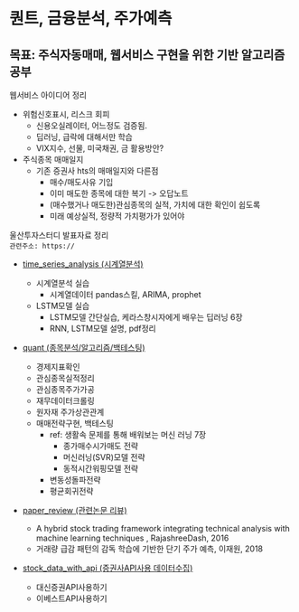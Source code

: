 # 퀀트, 금융분석, 주가예측

## 목표: 주식자동매매, 웹서비스 구현을 위한 기반 알고리즘 공부

웹서비스 아이디어 정리
- 위험신호표시, 리스크 회피
    - 신용오실레이터, 어느정도 검증됨.
    - 딥러닝, 급락에 대해서만 학습
    - VIX지수, 선물, 미국채권, 금 활용방안?
- 주식종목 매매일지
    - 기존 증권사 hts의 매매일지와 다른점
        - 매수/매도사유 기입
        - 이미 매도한 종목에 대한 복기 -> 오답노트
        - (매수했거나 매도한)관심종목의 실적, 가치에 대한 확인이 쉽도록
        - 미래 예상실적, 정량적 가치평가가 있어야
   
울산투자스터디 발표자료 정리<br>
```관련주소: https://```

- [time_series_analysis (시계열분석)](time_series_analysis/)
    - 시계열분석 실습      
        - 시계열데이터 pandas스킬, ARIMA, prophet
    - LSTM모델 실습
      - LSTM모델 간단실습, 케라스창시자에게 배우는 딥러닝 6장
      - RNN, LSTM모델 설명, pdf정리

- [quant (종목분석/알고리즘/백테스팅)](quant/)
    - 경제지표확인
    - 관심종목실적정리
    - 관심종목주가가공
    - 재무데이터크롤링
    - 원자재 주가상관관계
    - 매매전략구현, 백테스팅
        - ref: 생활속 문제를 통해 배워보는 머신 러닝 7장
            - 종가매수시가매도 전략
            - 머신러닝(SVR)모델 전략
            - 동적시간워핑모델 전략
        - 변동성돌파전략
        - 평균회귀전략
    
- [paper_review (관련논문 리뷰)](paper_review/)
    - A hybrid stock trading framework integrating technical analysis with machine learning techniques
    , RajashreeDash, 2016
    - 거래량 급감 패턴의 감독 학습에 기반한 단기 주가 예측, 이재원, 2018
    

- [stock_data_with_api (증권사API사용 데이터수집)](stock_data_with_api/)
    - 대신증권API사용하기
    - 이베스트API사용하기
